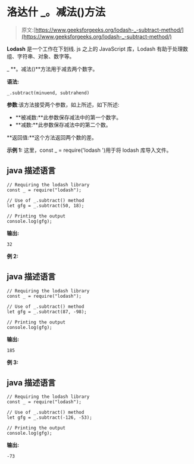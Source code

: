 # 洛达什 _。减法()方法

> 原文:[https://www.geeksforgeeks.org/lodash-_-subtract-method/](https://www.geeksforgeeks.org/lodash-_-subtract-method/)

**Lodash** 是一个工作在下划线. js 之上的 JavaScript 库，Lodash 有助于处理数组、字符串、对象、数字等。

_ **。减法()**方法用于减去两个数字。

**语法:**

```
_.subtract(minuend, subtrahend)
```

**参数**:该方法接受两个参数，如上所述，如下所述:

*   **被减数:**此参数保存减法中的第一个数字。
*   **减数:**此参数保存减法中的第二个数。

**返回值:**这个方法返回两个数的差。

**示例 1:** 这里，const _ = require('lodash ')用于将 lodash 库导入文件。

## java 描述语言

```
// Requiring the lodash library  
const _ = require("lodash");  

// Use of _.subtract() method 
let gfg = _.subtract(50, 18); 

// Printing the output  
console.log(gfg);
```

**输出:**

```
32
```

**例 2:**

## java 描述语言

```
// Requiring the lodash library  
const _ = require("lodash");  

// Use of _.subtract() method 
let gfg = _.subtract(87, -98); 

// Printing the output  
console.log(gfg);
```

**输出:**

```
185
```

**例 3:**

## java 描述语言

```
// Requiring the lodash library  
const _ = require("lodash");  

// Use of _.subtract() method 
let gfg = _.subtract(-126, -53); 

// Printing the output  
console.log(gfg);
```

**输出:**

```
-73
```